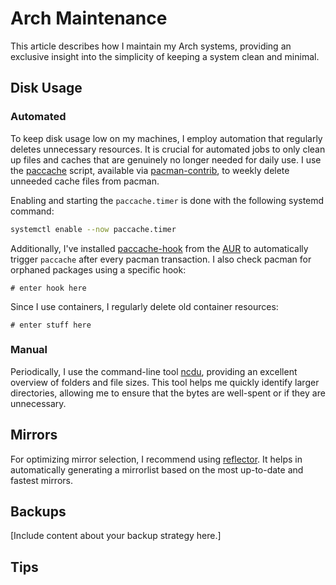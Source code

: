 # Arch Maintenance
This article describes how I maintain my Arch systems, providing an exclusive insight into the simplicity of keeping a system clean and minimal.

## Disk Usage

### Automated

To keep disk usage low on my machines, I employ automation that regularly deletes unnecessary resources.
It is crucial for automated jobs to only clean up files and caches that are genuinely no longer needed for daily use.
I use the [paccache](https://man.archlinux.org/man/paccache.8) script, available via [pacman-contrib](https://archlinux.org/packages/?name=pacman-contrib), to weekly delete unneeded cache files from pacman.

Enabling and starting the `paccache.timer` is done with the following systemd command:

```bash
systemctl enable --now paccache.timer
```

Additionally, I've installed [paccache-hook](https://aur.archlinux.org/packages/paccache-hook) from the [AUR](https://wiki.archlinux.org/title/Arch_User_Repository) to automatically trigger `paccache` after every pacman transaction. I also check pacman for orphaned packages using a specific hook:

    # enter hook here

Since I use containers, I regularly delete old container resources:

    # enter stuff here

### Manual

Periodically, I use the command-line tool [ncdu](https://dev.yorhel.nl/ncdu), providing an excellent overview of folders and file sizes. This tool helps me quickly identify larger directories, allowing me to ensure that the bytes are well-spent or if they are unnecessary.

## Mirrors

For optimizing mirror selection, I recommend using [reflector](https://wiki.archlinux.org/title/reflector). It helps in automatically generating a mirrorlist based on the most up-to-date and fastest mirrors.

## Backups

[Include content about your backup strategy here.]

## Tips
